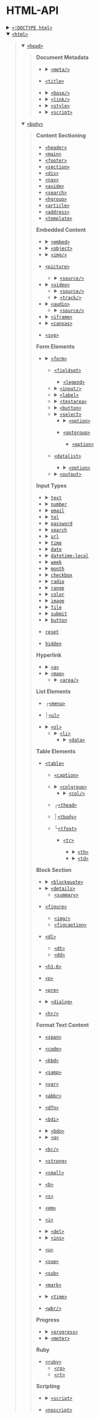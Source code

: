 # HTML-API

<details><summary><a href="https://www.w3schools.com/tags/tag_doctype.asp"><code>&lt;!DOCTYPE html></code></a></summary><blockquote>

**Global Attributes**
  * [`accesskey`](https://www.w3schools.com/tags/att_global_accesskey.asp)
  * [`class`](https://www.w3schools.com/tags/att_global_class.asp)
  * [`contenteditable`](https://www.w3schools.com/tags/att_global_contenteditable.asp)
  * [`data-*`](https://www.w3schools.com/tags/att_global_data.asp)
  * [`dir`](https://www.w3schools.com/tags/att_global_dir.asp)
  * [`draggable`](https://www.w3schools.com/tags/att_global_draggable.asp)
  * [`enterkeyhint`](https://www.w3schools.com/tags/att_global_enterkeyhint.asp)
  * [`hidden`](https://www.w3schools.com/tags/att_global_hidden.asp)
  * [`id`](https://www.w3schools.com/tags/att_global_id.asp)
  * [`inert`](https://www.w3schools.com/tags/att_global_inert.asp)
  * [`inputmode`](https://www.w3schools.com/tags/att_global_inputmode.asp)
  * [`lang`](https://www.w3schools.com/tags/att_global_lang.asp)
  * [`popover`](https://www.w3schools.com/tags/att_global_popover.asp)
  * [`spellcheck`](https://www.w3schools.com/tags/att_global_spellcheck.asp)
  * [`style`](https://www.w3schools.com/tags/att_global_style.asp)
  * [`tabindex`](https://www.w3schools.com/tags/att_global_tabindex.asp)
  * [`title`](https://www.w3schools.com/tags/att_global_title.asp)
  * [`translate`](https://www.w3schools.com/tags/att_global_translate.asp)
</blockquote></details>

<details open><summary><a href="https://www.w3schools.com/tags/tag_html.asp"><code>&lt;html></code></a></summary><blockquote>

<details open><summary><a href="https://www.w3schools.com/tags/tag_head.asp"><code>&lt;head></code></a></summary><blockquote>

**Document Metadata**
  * <details><summary><a href="https://www.w3schools.com/tags/tag_meta.asp"><code>&lt;meta/></code></a></summary><blockquote>

    * [`charset`](https://www.w3schools.com/tags/att_meta_charset.asp)
    * [`content`](https://www.w3schools.com/tags/att_meta_content.asp)
    * [`http-equiv`](https://www.w3schools.com/tags/att_meta_http_equiv.asp)
    * [`name`](https://www.w3schools.com/tags/att_meta_name.asp)
    </blockquote></details>

  * [`<title>`](https://www.w3schools.com/tags/tag_title.asp)

  * <details><summary><a href="https://www.w3schools.com/tags/tag_base.asp"><code>&lt;base/></code></a></summary><blockquote>

    * [`href`](https://www.w3schools.com/tags/att_base_href.asp)
    * [`target`](https://www.w3schools.com/tags/att_base_target.asp)
    </blockquote></details>
  
  * <details><summary><a href="https://www.w3schools.com/tags/tag_link.asp"><code>&lt;link/></code></a></summary><blockquote>

    * [`crossorigin`](https://developer.mozilla.org/en-US/docs/Web/HTML/Attributes/crossorigin)
    * [`href`](https://www.w3schools.com/tags/att_link_href.asp)
    * [`hreflang`](https://www.w3schools.com/tags/att_link_hreflang.asp)
    * [`media`](https://www.w3schools.com/tags/att_link_media.asp)
    * [`referrerpolicy`](https://www.w3schools.com/tags/att_link_referrerpolicy.asp)
    * [`rel`](https://www.w3schools.com/tags/att_link_rel.asp)
    * [`sizes`](https://www.w3schools.com/tags/att_link_sizes.asp)
    * [`title`](https://developer.mozilla.org/en-US/docs/Web/CSS/Alternative_style_sheets)
    * [`type`](https://www.w3schools.com/tags/att_link_type.asp)
    </blockquote></details>

  * <details><summary><a href="https://www.w3schools.com/tags/tag_style.asp"><code>&lt;style></code></a></summary><blockquote>

    * [`media`](https://www.w3schools.com/tags/att_style_media.asp)
    * [`type`](https://www.w3schools.com/tags/att_style_type.asp)
    </blockquote></details>

  * <details><summary><a href="https://www.w3schools.com/tags/tag_script.asp"><code>&lt;script></code></a></summary><blockquote>

    * [`async`](https://www.w3schools.com/tags/att_script_async.asp)
    * [`crossorigin`](https://www.w3schools.com/tags/att_script_crossorigin.asp)
    * [`defer`](https://www.w3schools.com/tags/att_script_defer.asp)
    * [`integrity`](https://www.w3schools.com/tags/att_script_integrity.asp)
    * [`nomodule`](https://www.w3schools.com/tags/tag_script.asp)
    * [`referrerpolicy`](https://www.w3schools.com/tags/att_script_referrerpolicy.asp)
    * [`src`](https://www.w3schools.com/tags/att_script_src.asp)
    * [`type`](https://www.w3schools.com/tags/att_script_type.asp)
    </blockquote></details>

</blockquote></details>

<details open><summary><a href="https://www.w3schools.com/tags/tag_body.asp"><code>&lt;body></code></a></summary><blockquote>

**Content Sectioning**
  * [`<header>`](https://www.w3schools.com/tags/tag_header.asp)
  * [`<main>`](https://www.w3schools.com/tags/tag_main.asp)
  * [`<footer>`](https://www.w3schools.com/tags/tag_footer.asp)
  * [`<section>`](https://www.w3schools.com/tags/tag_section.asp)
  * [`<div>`](https://www.w3schools.com/tags/tag_div.asp)
  * [`<nav>`](https://www.w3schools.com/tags/tag_nav.asp)
  * [`<aside>`](https://www.w3schools.com/tags/tag_aside.asp)
  * [`<search>`](https://www.w3schools.com/tags/tag_search.asp)
  * [`<hgroup>`](https://www.w3schools.com/tags/tag_hgroup.asp)
  * [`<article>`](https://www.w3schools.com/tags/tag_article.asp)
  * [`<address>`](https://www.w3schools.com/tags/tag_address.asp)
  * [`<template>`](https://www.w3schools.com/tags/tag_template.asp)

**Embedded Content**
  * <details><summary><a href="https://www.w3schools.com/tags/tag_embed.asp"><code>&lt;embed></code></a></summary><blockquote>

    * [`height`](https://www.w3schools.com/tags/att_embed_height.asp)
    * [`src`](https://www.w3schools.com/tags/att_embed_src.asp)
    * [`type`](https://www.w3schools.com/tags/att_embed_type.asp)
    * [`width`](https://www.w3schools.com/tags/att_embed_width.asp)
    </blockquote></details>

  * <details><summary><a href="https://www.w3schools.com/tags/tag_object.asp"><code>&lt;object></code></a></summary><blockquote>

    * [`data`](https://www.w3schools.com/tags/att_object_data.asp)
    * [`form`](https://www.w3schools.com/tags/att_object_form.asp)
    * [`height`](https://www.w3schools.com/tags/att_object_height.asp)
    * [`name`](https://www.w3schools.com/tags/att_object_name.asp)
    * [`type`](https://www.w3schools.com/tags/att_object_type.asp)
    * [`usemap`](https://www.w3schools.com/tags/att_object_usemap.asp)
    * [`width`](https://www.w3schools.com/tags/att_object_width.asp)
    </blockquote></details>

  * <details><summary><a href="https://www.w3schools.com/tags/tag_img.asp"><code>&lt;img/></code></a></summary><blockquote>

    * [`alt`](https://www.w3schools.com/tags/att_img_alt.asp)
    * [`crossorigin`](https://developer.mozilla.org/en-US/docs/Web/HTML/Attributes/crossorigin)
    * [`height`](https://www.w3schools.com/tags/att_img_height.asp)
    * [`ismap`](https://www.w3schools.com/tags/att_img_ismap.asp)
    * [`usemap`](https://www.w3schools.com/tags/att_img_usemap.asp)
    * [`loading`](https://www.w3schools.com/tags/att_img_loading.asp)
    * [`longdesc`](https://www.w3schools.com/tags/att_img_longdesc.asp)
    * [`referrerpolicy`](https://www.w3schools.com/tags/att_img_referrerpolicy.asp)
    * [`sizes`](https://developer.mozilla.org/en-US/docs/Web/API/HTMLImageElement/sizes)
    * [`src`](https://www.w3schools.com/tags/att_img_src.asp)
    * [`srcset`](https://developer.mozilla.org/en-US/docs/Web/API/HTMLImageElement/srcset)
    * [`usemap`](https://www.w3schools.com/tags/att_img_usemap.asp)
    * [`width`](https://www.w3schools.com/tags/att_img_width.asp)
    </blockquote></details>

  * [`<picture>`](https://www.w3schools.com/tags/tag_picture.asp)

    * <details><summary><a href="https://www.w3schools.com/tags/tag_source.asp"><code>&lt;source/></code></a></summary><blockquote>

      * [`media`](https://www.w3schools.com/tags/att_source_media.asp)
      * [`sizes`](https://developer.mozilla.org/en-US/docs/Web/API/HTMLImageElement/sizes)
      * [`src`](https://www.w3schools.com/tags/att_source_src.asp)
      * [`srcset`](https://www.w3schools.com/tags/att_source_srcset.asp)
      * [`type`](https://www.w3schools.com/tags/att_source_type.asp)
      </blockquote></details>

  * <details><summary><a href="https://www.w3schools.com/tags/tag_video.asp"><code>&lt;video></code></a></summary><blockquote>

    * [`autoplay`](https://www.w3schools.com/tags/att_video_autoplay.asp)
    * [`controls`](https://www.w3schools.com/tags/att_video_controls.asp)
    * [`height`](https://www.w3schools.com/tags/att_video_height.asp)
    * [`loop`](https://www.w3schools.com/tags/att_video_loop.asp)
    * [`muted`](https://www.w3schools.com/tags/att_video_muted.asp)
    * [`poster`](https://www.w3schools.com/tags/att_video_poster.asp)
    * [`preload`](https://www.w3schools.com/tags/att_video_preload.asp)
    * [`src`](https://www.w3schools.com/tags/att_video_src.asp)
    * [`width`](https://www.w3schools.com/tags/att_video_width.asp)
    </blockquote></details>

    * <details><summary><a href="https://www.w3schools.com/tags/tag_source.asp"><code>&lt;source/></code></a></summary><blockquote>

      * [`media`](https://www.w3schools.com/tags/att_source_media.asp)
      * [`sizes`](https://developer.mozilla.org/en-US/docs/Web/API/HTMLImageElement/sizes)
      * [`src`](https://www.w3schools.com/tags/att_source_src.asp)
      * [`srcset`](https://www.w3schools.com/tags/att_source_srcset.asp)
      * [`type`](https://www.w3schools.com/tags/att_source_type.asp)
      </blockquote></details>

    * <details><summary><a href="https://www.w3schools.com/tags/tag_track.asp"><code>&lt;track/></code></a></summary><blockquote>

      * [`default`](https://www.w3schools.com/tags/att_track_default.asp)
      * [`kind`](https://www.w3schools.com/tags/att_track_kind.asp)
      * [`label`](https://www.w3schools.com/tags/att_track_label.asp)
      * [`src`](https://www.w3schools.com/tags/att_track_src.asp)
      * [`srclang`](https://www.w3schools.com/tags/att_track_srclang.asp)
      * [`WebVTT_API`](https://developer.mozilla.org/en-US/docs/Web/API/WebVTT_API)
      </blockquote></details>

  * <details><summary><a href="https://www.w3schools.com/tags/tag_audio.asp"><code>&lt;audio></code></a></summary><blockquote>

    * [`autoplay`](https://www.w3schools.com/tags/att_audio_autoplay.asp)
    * [`controls`](https://www.w3schools.com/tags/att_audio_controls.asp)
    * [`loop`](https://www.w3schools.com/tags/att_audio_loop.asp)
    * [`muted`](https://www.w3schools.com/tags/att_audio_muted.asp)
    * [`preload`](https://www.w3schools.com/tags/att_audio_preload.asp)
    * [`src`](https://www.w3schools.com/tags/att_audio_src.asp)
    </blockquote></details>

    * <details><summary><a href="https://www.w3schools.com/tags/tag_source.asp"><code>&lt;source/></code></a></summary><blockquote>

      * [`media`](https://www.w3schools.com/tags/att_source_media.asp)
      * [`sizes`](https://developer.mozilla.org/en-US/docs/Web/API/HTMLImageElement/sizes)
      * [`src`](https://www.w3schools.com/tags/att_source_src.asp)
      * [`srcset`](https://www.w3schools.com/tags/att_source_srcset.asp)
      * [`type`](https://www.w3schools.com/tags/att_source_type.asp)
      </blockquote></details>

  * <details><summary><a href="https://www.w3schools.com/tags/tag_iframe.asp"><code>&lt;iframe></code></a></summary><blockquote>

    * [`allow`](https://www.w3schools.com/tags/tag_iframe.asp)
    * [`allowfullscreen`](https://www.w3schools.com/tags/tag_iframe.asp)
    * [`allowpaymentrequest`](https://www.w3schools.com/tags/tag_iframe.asp)
    * [`height`](https://www.w3schools.com/tags/att_iframe_height.asp)
    * [`loading`](https://www.w3schools.com/tags/tag_iframe.asp)
    * [`name`](https://www.w3schools.com/tags/att_iframe_name.asp)
    * [`referrerpolicy`](https://www.w3schools.com/tags/att_iframe_referrerpolicy.asp)
    * [`sandbox`](https://www.w3schools.com/tags/att_iframe_sandbox.asp)
    * [`src`](https://www.w3schools.com/tags/att_iframe_src.asp)
    * [`srcdoc`](https://www.w3schools.com/tags/att_iframe_srcdoc.asp)
    * [`width`](https://www.w3schools.com/tags/att_iframe_width.asp)
    </blockquote></details>

  * <details><summary><a href="https://www.w3schools.com/tags/tag_canvas.asp"><code>&lt;canvas></code></a></summary><blockquote>

    * [`height`](https://www.w3schools.com/tags/att_canvas_height.asp)
    * [`width`](https://www.w3schools.com/tags/att_canvas_width.asp)
    </blockquote></details>

  * [`<svg>`](https://www.w3schools.com/tags/tag_svg.asp)

**Form Elements**
  * <details><summary><a href="https://www.w3schools.com/tags/tag_form.asp"><code>&lt;form></code></a></summary><blockquote>

    * [`accept-charset`](https://www.w3schools.com/tags/att_form_accept_charset.asp)
    * [`action`](https://www.w3schools.com/tags/att_form_action.asp)
    * [`autocomplete`](https://www.w3schools.com/tags/att_form_autocomplete.asp)
    * [`enctype`](https://www.w3schools.com/tags/att_form_enctype.asp)
    * [`method`](https://www.w3schools.com/tags/att_form_method.asp)
    * [`name`](https://www.w3schools.com/tags/att_form_name.asp)
    * [`novalidate`](https://www.w3schools.com/tags/att_form_novalidate.asp)
    * [`rel`](https://www.w3schools.com/tags/att_form_rel.asp)
    * [`target`](https://www.w3schools.com/tags/att_form_target.asp)
    </blockquote></details>

    * [`<fieldset>`](https://www.w3schools.com/tags/tag_fieldset.asp)
      * [`<legend>`](https://www.w3schools.com/tags/tag_legend.asp)

    * <details><summary><a href="https://www.w3schools.com/tags/tag_input.asp"><code>&lt;input/></code></a></summary><blockquote>

      * [`autofocus`](https://www.w3schools.com/tags/att_input_autofocus.asp)
      * [`disabled`](https://www.w3schools.com/tags/att_input_disabled.asp)
      * [`form`](https://www.w3schools.com/tags/att_input_form.asp)
      * [`name`](https://www.w3schools.com/tags/att_input_name.asp)
      * [`type`](https://www.w3schools.com/tags/att_input_type.asp)
      * [`value`](https://www.w3schools.com/tags/att_input_value.asp)
      </blockquote></details>

    * <details><summary><a href="https://www.w3schools.com/tags/tag_label.asp"><code>&lt;label></code></a></summary><blockquote>

      * [`for`](https://www.w3schools.com/tags/att_label_for.asp)
      * [`form`](https://www.w3schools.com/tags/att_label_form.asp)
      </blockquote></details>

    * <details><summary><a href="https://www.w3schools.com/tags/tag_textarea.asp"><code>&lt;textarea></code></a></summary><blockquote>

      * [`autofocus`](https://www.w3schools.com/tags/att_textarea_autofocus.asp)
      * [`cols`](https://www.w3schools.com/tags/att_textarea_cols.asp)
      * [`dirname`](https://www.w3schools.com/tags/att_textarea_dirname.asp)
      * [`disabled`](https://www.w3schools.com/tags/att_textarea_disabled.asp)
      * [`form`](https://www.w3schools.com/tags/att_textarea_form.asp)
      * [`maxlength`](https://www.w3schools.com/tags/att_textarea_maxlength.asp)
      * [`name`](https://www.w3schools.com/tags/att_textarea_name.asp)
      * [`placeholder`](https://www.w3schools.com/tags/att_textarea_placeholder.asp)
      * [`readonly`](https://www.w3schools.com/tags/att_textarea_readonly.asp)
      * [`required`](https://www.w3schools.com/tags/att_textarea_required.asp)
      * [`rows`](https://www.w3schools.com/tags/att_textarea_rows.asp)
      * [`wrap`](https://www.w3schools.com/tags/att_textarea_wrap.asp)
      </blockquote></details>

    * <details><summary><a href="https://www.w3schools.com/tags/tag_button.asp"><code>&lt;button></code></a></summary><blockquote>

      * [`autofocus`](https://www.w3schools.com/tags/att_button_autofocus.asp)
      * [`disabled`](https://www.w3schools.com/tags/att_button_disabled.asp)
      * [`form`](https://www.w3schools.com/tags/att_button_form.asp)
      * [`formaction`](https://www.w3schools.com/tags/att_button_formaction.asp)
      * [`formenctype`](https://www.w3schools.com/tags/att_button_formenctype.asp)
      * [`formmethod`](https://www.w3schools.com/tags/att_button_formmethod.asp)
      * [`formnovalidate`](https://www.w3schools.com/tags/att_button_formnovalidate.asp)
      * [`formtarget`](https://www.w3schools.com/tags/att_button_formtarget.asp)
      * [`popovertarget`](https://www.w3schools.com/tags/att_button_popovertarget.asp)
      * [`popovertargetaction`](https://www.w3schools.com/tags/att_button_popovertargetaction.asp)
      * [`name`](https://www.w3schools.com/tags/att_button_name.asp)
      * [`type`](https://www.w3schools.com/tags/att_button_type.asp)
      * [`value`](https://www.w3schools.com/tags/att_button_value.asp)
      </blockquote></details>

    * <details><summary><a href="https://www.w3schools.com/tags/tag_select.asp"><code>&lt;select></code></a></summary><blockquote>

      * [`autofocus`](https://www.w3schools.com/tags/att_select_autofocus.asp)
      * [`disabled`](https://www.w3schools.com/tags/att_select_disabled.asp)
      * [`form`](https://www.w3schools.com/tags/att_select_form.asp)
      * [`multiple`](https://www.w3schools.com/tags/att_select_multiple.asp)
      * [`name`](https://www.w3schools.com/tags/att_select_name.asp)
      * [`required`](https://www.w3schools.com/tags/att_select_required.asp)
      * [`size`](https://www.w3schools.com/tags/att_select_size.asp)
      </blockquote></details>

      * <details><summary><a href="https://www.w3schools.com/tags/tag_option.asp"><code>&lt;option></code></a></summary><blockquote>

        * [`disabled`](https://www.w3schools.com/tags/att_option_disabled.asp)
        * [`label`](https://www.w3schools.com/tags/att_option_label.asp)
        * [`selected`](https://www.w3schools.com/tags/att_option_selected.asp)
        * [`value`](https://www.w3schools.com/tags/att_option_value.asp)
        </blockquote></details>

      * [`<optgroup>`](https://www.w3schools.com/tags/tag_optgroup.asp)
        * [`<option>`](https://www.w3schools.com/tags/tag_option.asp)
    * [`<datalist>`](https://www.w3schools.com/tags/tag_datalist.asp)

      * <details><summary><a href="https://www.w3schools.com/tags/tag_option.asp"><code>&lt;option></code></a></summary><blockquote>

        * [`disabled`](https://www.w3schools.com/tags/att_option_disabled.asp)
        * [`label`](https://www.w3schools.com/tags/att_option_label.asp)
        * [`selected`](https://www.w3schools.com/tags/att_option_selected.asp)
        * [`value`](https://www.w3schools.com/tags/att_option_value.asp)
        </blockquote></details>

    * <details><summary><a href="https://www.w3schools.com/tags/tag_output.asp"><code>&lt;output></code></a></summary><blockquote>

      * [`for`](https://www.w3schools.com/tags/att_output_for.asp)
      * [`form`](https://www.w3schools.com/tags/att_output_form.asp)
      * [`name`](https://www.w3schools.com/tags/att_output_name.asp)
      </blockquote></details>

**Input Types**
  * <details><summary><a href="https://www.w3schools.com/tags/att_input_type_text.asp"><code>text</code></a></summary><blockquote>

    * [`autocomplete`](https://www.w3schools.com/tags/att_input_autocomplete.asp)
    * [`dirname`](https://www.w3schools.com/tags/att_input_dirname.asp)
    * [`list`](https://www.w3schools.com/tags/att_input_list.asp)
    * [`maxlength`](https://www.w3schools.com/tags/att_input_maxlength.asp)
    * [`minlength`](https://www.w3schools.com/tags/att_input_minlength.asp)
    * [`pattern`](https://www.w3schools.com/tags/att_input_pattern.asp)
    * [`placeholder`](https://www.w3schools.com/tags/att_input_placeholder.asp)
    * [`readonly`](https://www.w3schools.com/tags/att_input_readonly.asp)
    * [`required`](https://www.w3schools.com/tags/att_input_required.asp)
    * [`size`](https://www.w3schools.com/tags/att_input_size.asp)
    </blockquote></details>

  * <details><summary><a href="https://www.w3schools.com/tags/att_input_type_number.asp"><code>number</code></a></summary><blockquote>

    * [`list`](https://www.w3schools.com/tags/att_input_list.asp)
    * [`max`](https://www.w3schools.com/tags/att_input_max.asp)
    * [`min`](https://www.w3schools.com/tags/att_input_min.asp)
    * [`pattern`](https://www.w3schools.com/tags/att_input_pattern.asp)
    * [`placeholder`](https://www.w3schools.com/tags/att_input_placeholder.asp)
    * [`readonly`](https://www.w3schools.com/tags/att_input_readonly.asp)
    * [`required`](https://www.w3schools.com/tags/att_input_required.asp)
    * [`step`](https://www.w3schools.com/tags/att_input_step.asp)
    </blockquote></details>

  * <details><summary><a href="https://www.w3schools.com/tags/att_input_type_email.asp"><code>email</code></a></summary><blockquote>

    * [`autocomplete`](https://www.w3schools.com/tags/att_input_autocomplete.asp)
    * [`list`](https://www.w3schools.com/tags/att_input_list.asp)
    * [`maxlength`](https://www.w3schools.com/tags/att_input_maxlength.asp)
    * [`minlength`](https://www.w3schools.com/tags/att_input_minlength.asp)
    * [`multiple`](https://www.w3schools.com/tags/att_input_multiple.asp)
    * [`pattern`](https://www.w3schools.com/tags/att_input_pattern.asp)
    * [`placeholder`](https://www.w3schools.com/tags/att_input_placeholder.asp)
    * [`readonly`](https://www.w3schools.com/tags/att_input_readonly.asp)
    * [`required`](https://www.w3schools.com/tags/att_input_required.asp)
    * [`size`](https://www.w3schools.com/tags/att_input_size.asp)
    </blockquote></details>

  * <details><summary><a href="https://www.w3schools.com/tags/att_input_type_tel.asp"><code>tel</code></a></summary><blockquote>

    * [`autocomplete`](https://www.w3schools.com/tags/att_input_autocomplete.asp)
    * [`list`](https://www.w3schools.com/tags/att_input_list.asp)
    * [`maxlength`](https://www.w3schools.com/tags/att_input_maxlength.asp)
    * [`minlength`](https://www.w3schools.com/tags/att_input_minlength.asp)
    * [`pattern`](https://www.w3schools.com/tags/att_input_pattern.asp)
    * [`placeholder`](https://www.w3schools.com/tags/att_input_placeholder.asp)
    * [`required`](https://www.w3schools.com/tags/att_input_required.asp)
    * [`size`](https://www.w3schools.com/tags/att_input_size.asp)
    </blockquote></details>

  * <details><summary><a href="https://www.w3schools.com/tags/att_input_type_password.asp"><code>password</code></a></summary><blockquote>

    * [`autocomplete`](https://www.w3schools.com/tags/att_input_autocomplete.asp)
    * [`maxlength`](https://www.w3schools.com/tags/att_input_maxlength.asp)
    * [`minlength`](https://www.w3schools.com/tags/att_input_minlength.asp)
    * [`pattern`](https://www.w3schools.com/tags/att_input_pattern.asp)
    * [`placeholder`](https://www.w3schools.com/tags/att_input_placeholder.asp)
    * [`readonly`](https://www.w3schools.com/tags/att_input_readonly.asp)
    * [`required`](https://www.w3schools.com/tags/att_input_required.asp)
    * [`size`](https://www.w3schools.com/tags/att_input_size.asp)
    </blockquote></details>

  * <details><summary><a href="https://www.w3schools.com/tags/att_input_type_search.asp"><code>search</code></a></summary><blockquote>

    * [`autocomplete`](https://www.w3schools.com/tags/att_input_autocomplete.asp)
    * [`dirname`](https://www.w3schools.com/tags/att_input_dirname.asp)
    * [`list`](https://www.w3schools.com/tags/att_input_list.asp)
    * [`maxlength`](https://www.w3schools.com/tags/att_input_maxlength.asp)
    * [`minlength`](https://www.w3schools.com/tags/att_input_minlength.asp)
    * [`pattern`](https://www.w3schools.com/tags/att_input_pattern.asp)
    * [`placeholder`](https://www.w3schools.com/tags/att_input_placeholder.asp)
    * [`readonly`](https://www.w3schools.com/tags/att_input_readonly.asp)
    * [`required`](https://www.w3schools.com/tags/att_input_required.asp)
    </blockquote></details>

  * <details><summary><a href="https://www.w3schools.com/tags/att_input_type_url.asp"><code>url</code></a></summary><blockquote>

    * [`autocomplete`](https://www.w3schools.com/tags/att_input_autocomplete.asp)
    * [`list`](https://www.w3schools.com/tags/att_input_list.asp)
    * [`maxlength`](https://www.w3schools.com/tags/att_input_maxlength.asp)
    * [`minlength`](https://www.w3schools.com/tags/att_input_minlength.asp)
    * [`pattern`](https://www.w3schools.com/tags/att_input_pattern.asp)
    * [`placeholder`](https://www.w3schools.com/tags/att_input_placeholder.asp)
    * [`readonly`](https://www.w3schools.com/tags/att_input_readonly.asp)
    * [`required`](https://www.w3schools.com/tags/att_input_required.asp)
    * [`size`](https://www.w3schools.com/tags/att_input_size.asp)
    </blockquote></details>

  * <details><summary><a href="https://www.w3schools.com/tags/att_input_type_time.asp"><code>time</code></a></summary><blockquote>

    * [`max`](https://www.w3schools.com/tags/att_input_max.asp)
    * [`min`](https://www.w3schools.com/tags/att_input_min.asp)
    * [`readonly`](https://www.w3schools.com/tags/att_input_readonly.asp)
    * [`required`](https://www.w3schools.com/tags/att_input_required.asp)
    * [`step`](https://www.w3schools.com/tags/att_input_step.asp)
    </blockquote></details>

  * <details><summary><a href="https://www.w3schools.com/tags/att_input_type_date.asp"><code>date</code></a></summary><blockquote>

    * [`max`](https://www.w3schools.com/tags/att_input_max.asp)
    * [`min`](https://www.w3schools.com/tags/att_input_min.asp)
    * [`readonly`](https://www.w3schools.com/tags/att_input_readonly.asp)
    * [`required`](https://www.w3schools.com/tags/att_input_required.asp)
    * [`step`](https://www.w3schools.com/tags/att_input_step.asp)
    </blockquote></details>

  * <details><summary><a href="https://www.w3schools.com/tags/att_input_type_datetime-local.asp"><code>datetime-local</code></a></summary><blockquote>

    * [`max`](https://www.w3schools.com/tags/att_input_max.asp)
    * [`min`](https://www.w3schools.com/tags/att_input_min.asp)
    * [`readonly`](https://www.w3schools.com/tags/att_input_readonly.asp)
    * [`required`](https://www.w3schools.com/tags/att_input_required.asp)
    * [`step`](https://www.w3schools.com/tags/att_input_step.asp)
    </blockquote></details>

  * <details><summary><a href="https://www.w3schools.com/tags/att_input_type_week.asp"><code>week</code></a></summary><blockquote>

    * [`max`](https://www.w3schools.com/tags/att_input_max.asp)
    * [`min`](https://www.w3schools.com/tags/att_input_min.asp)
    * [`readonly`](https://www.w3schools.com/tags/att_input_readonly.asp)
    * [`required`](https://www.w3schools.com/tags/att_input_required.asp)
    * [`step`](https://www.w3schools.com/tags/att_input_step.asp)
    </blockquote></details>

  * <details><summary><a href="https://www.w3schools.com/tags/att_input_type_month.asp"><code>month</code></a></summary><blockquote>

    * [`max`](https://www.w3schools.com/tags/att_input_max.asp)
    * [`min`](https://www.w3schools.com/tags/att_input_min.asp)
    * [`readonly`](https://www.w3schools.com/tags/att_input_readonly.asp)
    * [`required`](https://www.w3schools.com/tags/att_input_required.asp)
    * [`step`](https://www.w3schools.com/tags/att_input_step.asp)
    </blockquote></details>

  * <details><summary><a href="https://www.w3schools.com/tags/att_input_type_checkbox.asp"><code>checkbox</code></a></summary><blockquote>

    * [`checked`](https://www.w3schools.com/tags/att_input_checked.asp)
    * [`required`](https://www.w3schools.com/tags/att_input_required.asp)
    </blockquote></details>

  * <details><summary><a href="https://www.w3schools.com/tags/att_input_type_radio.asp"><code>radio</code></a></summary><blockquote>

    * [`checked`](https://www.w3schools.com/tags/att_input_checked.asp)
    * [`required`](https://www.w3schools.com/tags/att_input_required.asp)
    </blockquote></details>

  * <details><summary><a href="https://www.w3schools.com/tags/att_input_type_range.asp"><code>range</code></a></summary><blockquote>

    * [`max`](https://www.w3schools.com/tags/att_input_max.asp)
    * [`min`](https://www.w3schools.com/tags/att_input_min.asp)
    * [`step`](https://www.w3schools.com/tags/att_input_step.asp)
    </blockquote></details>

  * <details><summary><a href="https://www.w3schools.com/tags/att_input_type_color.asp"><code>color</code></a></summary><blockquote>

    * [`list`](https://www.w3schools.com/tags/att_input_list.asp)
    </blockquote></details>

  * <details><summary><a href="https://www.w3schools.com/tags/att_input_type_image.asp"><code>image</code></a></summary><blockquote>

    * [`alt`](https://www.w3schools.com/tags/att_input_alt.asp)
    * [`formaction`](https://www.w3schools.com/tags/att_input_formaction.asp)
    * [`formenctype`](https://www.w3schools.com/tags/att_input_formenctype.asp)
    * [`formmethod`](https://www.w3schools.com/tags/att_input_formmethod.asp)
    * [`formnovalidate`](https://www.w3schools.com/tags/att_input_formnovalidate.asp)
    * [`formtarget`](https://www.w3schools.com/tags/att_input_formtarget.asp)
    * [`height`](https://www.w3schools.com/tags/att_input_height.asp)
    * [`src`](https://www.w3schools.com/tags/att_input_src.asp)
    * [`usemap`](https://www.w3schools.com/tags/att_img_usemap.asp)
    * [`width`](https://www.w3schools.com/tags/att_input_width.asp)
    </blockquote></details>

  * <details><summary><a href="https://www.w3schools.com/tags/att_input_type_file.asp"><code>file</code></a></summary><blockquote>

    * [`accept`](https://www.w3schools.com/tags/att_input_accept.asp)
    * [`capture`](https://developer.mozilla.org/en-US/docs/Web/HTML/Attributes/capture)
    * [`multiple`](https://www.w3schools.com/tags/att_input_multiple.asp)
    * [`required`](https://www.w3schools.com/tags/att_input_required.asp)
    </blockquote></details>

  * <details><summary><a href="https://www.w3schools.com/tags/att_input_type_submit.asp"><code>submit</code></a></summary><blockquote>

    * [`formaction`](https://www.w3schools.com/tags/att_input_formaction.asp)
    * [`formenctype`](https://www.w3schools.com/tags/att_input_formenctype.asp)
    * [`formmethod`](https://www.w3schools.com/tags/att_input_formmethod.asp)
    * [`formnovalidate`](https://www.w3schools.com/tags/att_input_formnovalidate.asp)
    * [`formtarget`](https://www.w3schools.com/tags/att_input_formtarget.asp)
    * [`value`](https://www.w3schools.com/tags/att_input_value.asp)
    </blockquote></details>

  * <details><summary><a href="https://www.w3schools.com/tags/att_input_type_button.asp"><code>button</code></a></summary><blockquote>

    * [`popovertarget`](https://www.w3schools.com/tags/att_input_popovertarget.asp)
    * [`popovertargetaction`](https://www.w3schools.com/tags/att_input_popovertargetaction.asp)
    </blockquote></details>

  * [`reset`](https://www.w3schools.com/tags/att_input_type_reset.asp)
  * [`hidden`](https://www.w3schools.com/tags/att_input_type_hidden.asp)

**Hyperlink**
  * <details><summary><a href="https://www.w3schools.com/tags/tag_a.asp"><code>&lt;a></code></a></summary><blockquote>

    * [`download`](https://www.w3schools.com/tags/att_a_download.asp)
    * [`href`](https://www.w3schools.com/tags/att_a_href.asp)
    * [`hreflang`](https://www.w3schools.com/tags/att_a_hreflang.asp)
    * [`media`](https://www.w3schools.com/tags/att_a_media.asp)
    * [`ping`](https://www.w3schools.com/tags/att_a_ping.asp)
    * [`referrerpolicy`](https://www.w3schools.com/tags/att_a_referrerpolicy.asp)
    * [`rel`](https://www.w3schools.com/tags/att_a_rel.asp)
    * [`target`](https://www.w3schools.com/tags/att_a_target.asp)
    </blockquote></details>

  * <details><summary><a href="https://www.w3schools.com/tags/tag_map.asp"><code>&lt;map></code></a></summary><blockquote>

    * [`name`](https://www.w3schools.com/tags/att_map_name.asp)
    </blockquote></details>

    * <details><summary><a href="https://www.w3schools.com/tags/tag_area.asp"><code>&lt;area/></code></a></summary><blockquote>

      * [`alt`](https://www.w3schools.com/tags/att_area_alt.asp)
      * [`coords`](https://www.w3schools.com/tags/att_area_coords.asp)
      * [`download`](https://www.w3schools.com/tags/att_area_download.asp)
      * [`href`](https://www.w3schools.com/tags/att_area_href.asp)
      * [`hreflang`](https://www.w3schools.com/tags/att_area_hreflang.asp)
      * [`media`](https://www.w3schools.com/tags/att_area_media.asp)
      * [`referrerpolicy`](https://www.w3schools.com/tags/att_area_referrerpolicy.asp)
      * [`rel`](https://www.w3schools.com/tags/att_area_rel.asp)
      * [`shape`](https://www.w3schools.com/tags/att_area_shape.asp)
      * [`target`](https://www.w3schools.com/tags/att_area_target.asp)
      * [`type`](https://www.w3schools.com/tags/att_area_type.asp)
      </blockquote></details>

**List Elements**
  * ┌[`<menu>`](https://www.w3schools.com/tags/tag_menu.asp)
  * │[`<ul>`](https://www.w3schools.com/tags/tag_ul.asp)

  * <details><summary><a href="https://www.w3schools.com/tags/tag_ol.asp"><code>&lt;ol></code></a></summary><blockquote>

    * [`reversed`](https://www.w3schools.com/tags/att_ol_reversed.asp)
    * [`start`](https://www.w3schools.com/tags/att_ol_start.asp)
    * [`type`](https://www.w3schools.com/tags/att_ol_type.asp)
    </blockquote></details>

    * <details><summary><a href="https://www.w3schools.com/tags/tag_li.asp"><code>&lt;li></code></a></summary><blockquote>

      * [`value`](https://www.w3schools.com/tags/att_li_value.asp)
      </blockquote></details>

      * <details><summary><a href="https://www.w3schools.com/tags/tag_data.asp"><code>&lt;data></code></a></summary><blockquote>

        * [`value`](https://www.w3schools.com/tags/tag_data.asp)
        </blockquote></details>

**Table Elements**
  * [`<table>`](https://www.w3schools.com/tags/tag_table.asp)
    * [`<caption>`](https://www.w3schools.com/tags/tag_caption.asp)

    * <details><summary><a href="https://www.w3schools.com/tags/tag_colgroup.asp"><code>&lt;colgroup></code></a></summary><blockquote>

      * [`span`](https://www.w3schools.com/tags/att_colgroup_span.asp)
      </blockquote></details>

      * <details><summary><a href="https://www.w3schools.com/tags/tag_col.asp"><code>&lt;col/></code></a></summary><blockquote>

        * [`span`](https://www.w3schools.com/tags/att_col_span.asp)
        </blockquote></details>

    * ┌[`<thead>`](https://www.w3schools.com/tags/tag_thead.asp)
    * │[`<tbody>`](https://www.w3schools.com/tags/tag_tbody.asp)
    * └[`<tfoot>`](https://www.w3schools.com/tags/tag_tfoot.asp)
      * [`<tr>`](https://www.w3schools.com/tags/tag_tr.asp)

        * <details><summary><a href="https://www.w3schools.com/tags/tag_th.asp"><code>&lt;th></code></a></summary><blockquote>

          * [`abbr`](https://www.w3schools.com/tags/att_th_abbr.asp)
          * [`colspan`](https://www.w3schools.com/tags/att_th_colspan.asp)
          * [`headers`](https://www.w3schools.com/tags/att_th_headers.asp)
          * [`rowspan`](https://www.w3schools.com/tags/att_th_rowspan.asp)
          * [`scope`](https://www.w3schools.com/tags/att_th_scope.asp)
          </blockquote></details>

        * <details><summary><a href="https://www.w3schools.com/tags/tag_td.asp"><code>&lt;td></code></a></summary><blockquote>

          * [`colspan`](https://www.w3schools.com/tags/att_td_colspan.asp)
          * [`headers`](https://www.w3schools.com/tags/att_td_headers.asp)
          * [`rowspan`](https://www.w3schools.com/tags/att_td_rowspan.asp)
          </blockquote></details>

**Block Section**
  * <details><summary><a href="https://www.w3schools.com/tags/tag_blockquote.asp"><code>&lt;blockquote></code></a></summary><blockquote>

    * [`cite`](https://www.w3schools.com/tags/att_blockquote_cite.asp)
    </blockquote></details>
  
  * <details><summary><a href="https://www.w3schools.com/tags/tag_details.asp"><code>&lt;details></code></a></summary><blockquote>

    * [`open`](https://www.w3schools.com/tags/att_details_open.asp)
    </blockquote></details>

    * [`<summary>`](https://www.w3schools.com/tags/tag_summary.asp)
  * [`<figure>`](https://www.w3schools.com/tags/tag_figure.asp)
    * [`<img/>`](https://www.w3schools.com/tags/tag_img.asp)
    * [`<figcaption>`](https://www.w3schools.com/tags/tag_figcaption.asp)
  * [`<dl>`](https://www.w3schools.com/tags/tag_dl.asp)
    * [`<dt>`](https://www.w3schools.com/tags/tag_dt.asp)
    * [`<dd>`](https://www.w3schools.com/tags/tag_dd.asp)
  * [`<h1-6>`](https://www.w3schools.com/tags/tag_hn.asp)
  * [`<p>`](https://www.w3schools.com/tags/tag_p.asp)
  * [`<pre>`](https://www.w3schools.com/tags/tag_pre.asp)

  * <details><summary><a href="https://developer.mozilla.org/en-US/docs/Web/HTML/Element/dialog"><code>&lt;dialog></code></a></summary><blockquote>

    * [`open`](https://www.w3schools.com/tags/att_dialog_open.asp)
    </blockquote></details>

  * [`<hr/>`](https://www.w3schools.com/tags/tag_hr.asp)

**Format Text Content**
  * [`<span>`](https://www.w3schools.com/tags/tag_span.asp)
  * [`<code>`](https://www.w3schools.com/tags/tag_code.asp)
  * [`<kbd>`](https://developer.mozilla.org/en-US/docs/Web/HTML/Element/kbd)
  * [`<samp>`](https://developer.mozilla.org/en-US/docs/Web/HTML/Element/samp)
  * [`<var>`](https://www.w3schools.com/tags/tag_var.asp)
  * [`<abbr>`](https://www.w3schools.com/tags/tag_abbr.asp)
  * [`<dfn>`](https://www.w3schools.com/tags/tag_dfn.asp)
  * [`<bdi>`](https://www.w3schools.com/tags/tag_bdi.asp)
  * <details><summary><a href="https://www.w3schools.com/tags/tag_bdo.asp"><code>&lt;bdo></code></a></summary><blockquote>

    * [`dir`](https://www.w3schools.com/tags/att_bdo_dir.asp)
    </blockquote></details>

  * <details><summary><a href="https://www.w3schools.com/tags/tag_q.asp"><code>&lt;q></code></a></summary><blockquote>

    * [`cite`](https://www.w3schools.com/tags/att_q_cite.asp)
    </blockquote></details>

  * [`<br/>`](https://www.w3schools.com/tags/tag_br.asp)
  * [`<strong>`](https://www.w3schools.com/tags/tag_strong.asp)
  * [`<small>`](https://www.w3schools.com/tags/tag_small.asp)
  * [`<b>`](https://www.w3schools.com/tags/tag_b.asp)
  * [`<s>`](https://www.w3schools.com/tags/tag_s.asp)
  * [`<em>`](https://www.w3schools.com/tags/tag_em.asp)
  * [`<i>`](https://www.w3schools.com/tags/tag_i.asp)
  * <details><summary><a href="https://www.w3schools.com/tags/tag_del.asp"><code>&lt;del></code></a></summary><blockquote>

    * [`cite`](https://www.w3schools.com/tags/att_del_cite.asp)
    * [`datetime`](https://www.w3schools.com/tags/att_del_datetime.asp)
    </blockquote></details>

  * <details><summary><a href="https://www.w3schools.com/tags/tag_ins.asp"><code>&lt;ins></code></a></summary><blockquote>

    * [`cite`](https://www.w3schools.com/tags/att_ins_cite.asp)
    * [`datetime`](https://www.w3schools.com/tags/att_ins_datetime.asp)
    </blockquote></details>

  * [`<u>`](https://www.w3schools.com/tags/tag_u.asp)
  * [`<sup>`](https://www.w3schools.com/tags/tag_sup.asp)
  * [`<sub>`](https://www.w3schools.com/tags/tag_sub.asp)
  * [`<mark>`](https://www.w3schools.com/tags/tag_mark.asp)
  * <details><summary><a href="https://www.w3schools.com/tags/tag_time.asp"><code>&lt;time></code></a></summary><blockquote>

    * [`datetime`](https://www.w3schools.com/tags/att_time_datetime.asp)
    </blockquote></details>

  * [`<wbr/>`](https://www.w3schools.com/tags/tag_wbr.asp)

**Progress**
  * <details><summary><a href="https://www.w3schools.com/tags/tag_progress.asp"><code>&lt;progress></code></a></summary><blockquote>

    * [`max`](https://www.w3schools.com/tags/att_progress_max.asp)
    * [`value`](hhttps://www.w3schools.com/tags/att_progress_value.asp)
    </blockquote></details>

  * <details><summary><a href="https://www.w3schools.com/tags/tag_meter.asp"><code>&lt;meter></code></a></summary><blockquote>

    * [`form`](https://www.w3schools.com/tags/att_meter_form.asp)
    * [`high`](https://www.w3schools.com/tags/att_meter_high.asp)
    * [`low`](https://www.w3schools.com/tags/att_meter_low.asp)
    * [`max`](https://www.w3schools.com/tags/att_meter_max.asp)
    * [`min`](https://www.w3schools.com/tags/att_meter_min.asp)
    * [`optimum`](https://www.w3schools.com/tags/att_meter_optimum.asp)
    * [`value`](https://www.w3schools.com/tags/att_meter_value.asp)
    </blockquote></details>

**Ruby**
  * [`<ruby>`](https://www.w3schools.com/tags/tag_ruby.asp)
    * [`<rp>`](https://www.w3schools.com/tags/tag_rp.asp)
    * [`<rt>`](https://www.w3schools.com/tags/tag_rt.asp)

**Scripting**
  * <details><summary><a href="https://www.w3schools.com/tags/tag_script.asp"><code>&lt;script></code></a></summary><blockquote>

    * [`async`](https://www.w3schools.com/tags/att_script_async.asp)
    * [`crossorigin`](https://www.w3schools.com/tags/att_script_crossorigin.asp)
    * [`defer`](https://www.w3schools.com/tags/att_script_defer.asp)
    * [`integrity`](https://www.w3schools.com/tags/att_script_integrity.asp)
    * [`nomodule`](https://www.w3schools.com/tags/tag_script.asp)
    * [`referrerpolicy`](https://www.w3schools.com/tags/att_script_referrerpolicy.asp)
    * [`src`](https://www.w3schools.com/tags/att_script_src.asp)
    * [`type`](https://www.w3schools.com/tags/att_script_type.asp)
    </blockquote></details>

  * [`<noscript>`](https://www.w3schools.com/tags/tag_noscript.asp)

</blockquote></details>

</blockquote></details>
